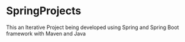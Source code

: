 # SpringProjects

This an Iterative Project being developed using Spring and Spring Boot framework with Maven and Java
